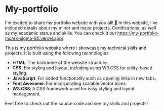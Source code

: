 # My-portfolio

I'm excited to share my portfolio website with you all! 🎉 In this website, I've included details about my minor and major projects,  Certifications, as well as my acadamic status and skills. You can check it out https://my-portfolio-murex-sigma-80.vercel.app/

This is my portfolio website where I showcase my technical skills and projects. It is built using the following technologies:

- **HTML**: The backbone of the website structure.
- **CSS**: For styling and layout, including using W3.CSS for utility-based styling.
- **JavaScript**: For added functionality such as opening links in new tabs.
- **Font Awesome**: For incorporating scalable vector icons.
- **W3.CSS**: A CSS framework used for easy styling and layout management.

Feel free to check out the source code and see my skills and projects!

